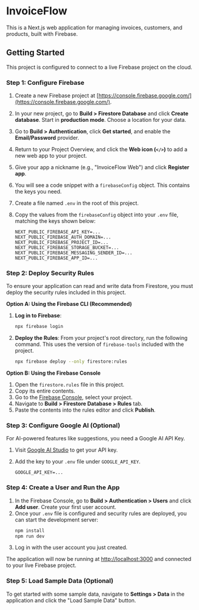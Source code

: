 
# InvoiceFlow

This is a Next.js web application for managing invoices, customers, and products, built with Firebase.

## Getting Started

This project is configured to connect to a live Firebase project on the cloud.

### Step 1: Configure Firebase

1.  Create a new Firebase project at [https://console.firebase.google.com/](https://console.firebase.google.com/).
2.  In your new project, go to **Build > Firestore Database** and click **Create database**. Start in **production mode**. Choose a location for your data.
3.  Go to **Build > Authentication**, click **Get started**, and enable the **Email/Password** provider.
4.  Return to your Project Overview, and click the **Web icon (`</>`)** to add a new web app to your project.
5.  Give your app a nickname (e.g., "InvoiceFlow Web") and click **Register app**.
6.  You will see a code snippet with a `firebaseConfig` object. This contains the keys you need.
7.  Create a file named `.env` in the root of this project.
8.  Copy the values from the `firebaseConfig` object into your `.env` file, matching the keys shown below:

    ```env
    NEXT_PUBLIC_FIREBASE_API_KEY=...
    NEXT_PUBLIC_FIREBASE_AUTH_DOMAIN=...
    NEXT_PUBLIC_FIREBASE_PROJECT_ID=...
    NEXT_PUBLIC_FIREBASE_STORAGE_BUCKET=...
    NEXT_PUBLIC_FIREBASE_MESSAGING_SENDER_ID=...
    NEXT_PUBLIC_FIREBASE_APP_ID=...
    ```

### Step 2: Deploy Security Rules

To ensure your application can read and write data from Firestore, you must deploy the security rules included in this project.

**Option A: Using the Firebase CLI (Recommended)**

1.  **Log in to Firebase**:
    ```bash
    npx firebase login
    ```
2.  **Deploy the Rules**: From your project's root directory, run the following command. This uses the version of `firebase-tools` included with the project.
    ```bash
    npx firebase deploy --only firestore:rules
    ```

**Option B: Using the Firebase Console**

1.  Open the `firestore.rules` file in this project.
2.  Copy its entire contents.
3.  Go to the [Firebase Console](https://console.firebase.google.com/), select your project.
4.  Navigate to **Build > Firestore Database > Rules** tab.
5.  Paste the contents into the rules editor and click **Publish**.

### Step 3: Configure Google AI (Optional)

For AI-powered features like suggestions, you need a Google AI API Key.

1.  Visit [Google AI Studio](https://aistudio.google.com/app/apikey) to get your API key.
2.  Add the key to your `.env` file under `GOOGLE_API_KEY`.

    ```env
    GOOGLE_API_KEY=...
    ```

### Step 4: Create a User and Run the App

1.  In the Firebase Console, go to **Build > Authentication > Users** and click **Add user**. Create your first user account.
2.  Once your `.env` file is configured and security rules are deployed, you can start the development server:
    ```bash
    npm install
    npm run dev
    ```
3.  Log in with the user account you just created.

The application will now be running at [http://localhost:3000](http://localhost:3000) and connected to your live Firebase project.

### Step 5: Load Sample Data (Optional)

To get started with some sample data, navigate to **Settings > Data** in the application and click the "Load Sample Data" button.

